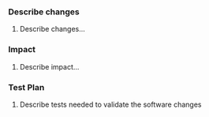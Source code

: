 ### Describe changes

1. Describe changes...

### Impact

1. Describe impact...

### Test Plan

1. Describe tests needed to validate the software changes
